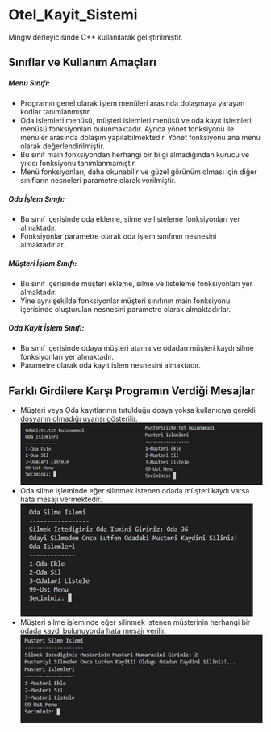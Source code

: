 # Otel_Kayit_Sistemi
Mingw derleyicisinde C++ kullanılarak geliştirilmiştir.

## Sınıflar ve Kullanım Amaçları

##### Menu Sınıfı:
* Programın genel olarak işlem menüleri arasında dolaşmaya yarayan kodlar tanımlanmıştır.
* Oda işlemleri menüsü, müşteri işlemleri menüsü ve oda kayıt işlemleri menüsü fonksiyonları bulunmaktadır.
    Ayrıca yönet fonksiyonu ile menüler arasında dolaşım yapılabilmektedir. Yönet fonksiyonu ana menü olarak değerlendirilmiştir.
* Bu sınıf main fonksiyondan herhangi bir bilgi almadığından kurucu ve yıkıcı fonksiyonu tanımlanmamıştır.
* Menü fonksiyonları, daha okunabilir ve güzel görünüm olması için diğer sınıfların nesneleri parametre olarak verilmiştir.


##### Oda İşlem Sınıfı:
* Bu sınıf içerisinde oda ekleme, silme ve listeleme fonksiyonları yer almaktadır.
* Fonksiyonlar parametre olarak oda işlem sınıfının nesnesini almaktadırlar.

##### Müşteri İşlem Sınıfı:
* Bu sınıf içerisinde müşteri ekleme, silme ve listeleme fonksiyonları yer almaktadır.
* Yine aynı şekilde fonksiyonlar müşteri sınıfının main fonksiyonu içerisinde oluşturulan nesnesini
    parametre olarak almaktadırlar.

##### Oda Kayit İşlem Sınıfı:
* Bu sınıf içerisinde odaya müşteri atama ve odadan müşteri kaydı silme fonksiyonları yer almaktadır.
* Parametre olarak oda kayit islem nesnesini almaktadır.

## Farklı Girdilere Karşı Programın Verdiği Mesajlar
- Müşteri veya Oda kayıtlarının tutulduğu dosya yoksa kullanıcıya gerekli dosyanın olmadığı uyarısı gösterilir.
    ![Hata Resmi](img/Hata1.jpg)
- Oda silme işleminde eğer silinmek istenen odada müşteri kaydı varsa hata mesajı vermektedir.
    ![Hata Resmi](img/Hata2.jpg)
- Müşteri silme işleminde eğer silinmek istenen müşterinin herhangi bir odada kaydı bulunuyorda hata mesajı verilir.
    ![Hata Resmi](img/Hata3.jpg)